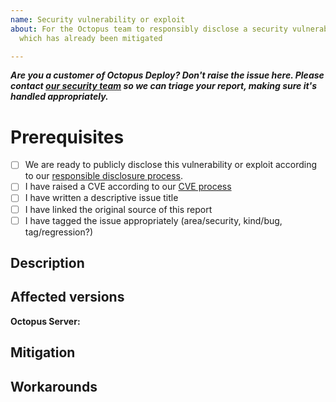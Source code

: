 ```yaml
---
name: Security vulnerability or exploit
about: For the Octopus team to responsibly disclose a security vulnerability or exploit
  which has already been mitigated

---
```


**_Are you a customer of Octopus Deploy? Don't raise the issue here. Please contact [our security team](mailto:security@octopus.com) so we can triage your report, making sure it's handled appropriately._**

# Prerequisites

- [ ] We are ready to publicly disclose this vulnerability or exploit according to our [responsible disclosure process](https://octopushq.atlassian.net/wiki/spaces/IN/pages/2430143/Security+Disclosure+Policy).
- [ ] I have raised a CVE according to our [CVE process](https://octopushq.atlassian.net/wiki/spaces/IN/pages/8290305/Requesting+a+CVE+ID)
- [ ] I have written a descriptive issue title
- [ ] I have linked the original source of this report
- [ ] I have tagged the issue appropriately (area/security, kind/bug, tag/regression?)

## Description

<!-- Take the time to figure out a description for disclosure which gives customers enough detail to understand if they will be affected or not, without disclosing how to exploit the vulnerability to bad actors. -->

## Affected versions

<!-- Which versions of Octopus Server, or other software are affected by this problem? A range is usually helpful if you can figure it out. -->

**Octopus Server:** 

## Mitigation

<!-- Think outside the box. Perhaps there's a few ways customers can mitigate the risk of this vulnerability. -->

## Workarounds

<!-- Take some time to think about some viable workarounds in case a customer cannot mitigate quickly. -->
